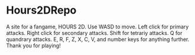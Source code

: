 # Hours2DRepo
A site for a fangame, HOURS 2D. 
Use WASD to move.
Left click for primary attacks.
Right click for secondary attacks.
Shift for tetrariy attacks.
Q for quandrary attacks. 
E, R, F, Z, X, C, V, and number keys for anything further.
Thank you for playing!
